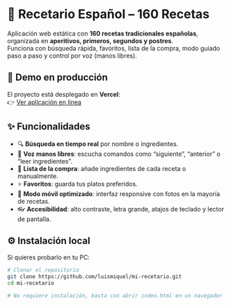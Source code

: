# 📖 Recetario Español – 160 Recetas

Aplicación web estática con **160 recetas tradicionales españolas**, organizada en **aperitivos, primeros, segundos y postres**.  
Funciona con búsqueda rápida, favoritos, lista de la compra, modo guiado paso a paso y control por voz (manos libres).  

## 🚀 Demo en producción
El proyecto está desplegado en **Vercel**:  
👉 [Ver aplicación en línea](https://mi-recetario.vercel.app)

## ✨ Funcionalidades
- 🔍 **Búsqueda en tiempo real** por nombre o ingredientes.  
- 🎤 **Voz manos libres**: escucha comandos como “siguiente”, “anterior” o “leer ingredientes”.  
- 🧺 **Lista de la compra**: añade ingredientes de cada receta o manualmente.  
- ⭐ **Favoritos**: guarda tus platos preferidos.  
- 📱 **Modo móvil optimizado**: interfaz responsive con fotos en la mayoría de recetas.  
- 👓 **Accesibilidad**: alto contraste, letra grande, atajos de teclado y lector de pantalla.  

## ⚙️ Instalación local
Si quieres probarlo en tu PC:

```bash
# Clonar el repositorio
git clone https://github.com/luismiquel/mi-recetario.git
cd mi-recetario

# No requiere instalación, basta con abrir index.html en un navegador
